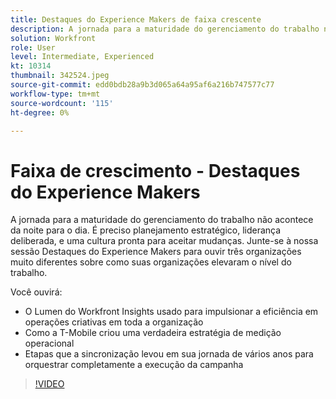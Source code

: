 ```yaml
---
title: Destaques do Experience Makers de faixa crescente
description: A jornada para a maturidade do gerenciamento do trabalho não acontece da noite para o dia. É preciso planejamento estratégico, liderança deliberada, e uma cultura pronta para aceitar mudanças.
solution: Workfront
role: User
level: Intermediate, Experienced
kt: 10314
thumbnail: 342524.jpeg
source-git-commit: edd0bdb28a9b3d065a64a95af6a216b747577c77
workflow-type: tm+mt
source-wordcount: '115'
ht-degree: 0%

---
```


# Faixa de crescimento - Destaques do Experience Makers

A jornada para a maturidade do gerenciamento do trabalho não acontece da noite para o dia. É preciso planejamento estratégico, liderança deliberada, e uma cultura pronta para aceitar mudanças. Junte-se à nossa sessão Destaques do Experience Makers para ouvir três organizações muito diferentes sobre como suas organizações elevaram o nível do trabalho.

Você ouvirá:

* O Lumen do Workfront Insights usado para impulsionar a eficiência em operações criativas em toda a organização
* Como a T-Mobile criou uma verdadeira estratégia de medição operacional
* Etapas que a sincronização levou em sua jornada de vários anos para orquestrar completamente a execução da campanha

>[!VIDEO](https://video.tv.adobe.com/v/342524/?quality=12&learn=on)
